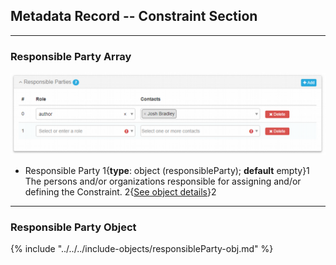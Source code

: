 ## Metadata Record -- Constraint Section
---

### Responsible Party Array

![Responsible Parties Array](/assets/reference/edit-objects/metadata/constraint/responsibleParty.png)

* <span class="md-entity">Responsible Party</span> 1{**type**: object (<span class="md-panel">responsibleParty</span>); **default** empty}1 The persons and/or organizations responsible for assigning and/or defining the <span class="md-panel">Constraint</span>. 2{[See object details](#responsible-party-object)}2 

---

### Responsible Party Object 

{% include "../../../include-objects/responsibleParty-obj.md" %}
